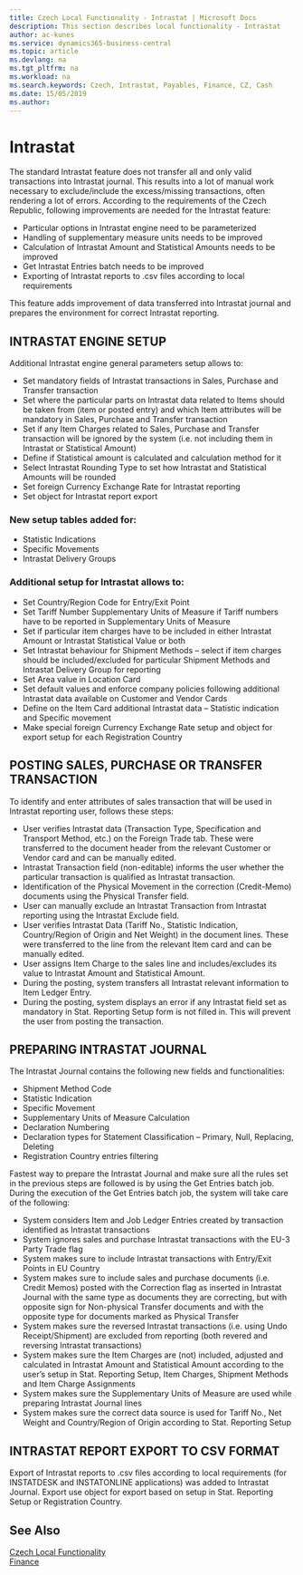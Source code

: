 ```yaml
---
title: Czech Local Functionality - Intrastat | Microsoft Docs
description: This section describes local functionality - Intrastat
author: ac-kunes
ms.service: dynamics365-business-central
ms.topic: article
ms.devlang: na
ms.tgt_pltfrm: na
ms.workload: na
ms.search.keywords: Czech, Intrastat, Payables, Finance, CZ, Cash
ms.date: 15/05/2019
ms.author: 
---
```


# Intrastat

The standard Intrastat feature does not transfer all and only valid transactions into Intrastat journal. This results into a lot of manual work necessary to exclude/include the excess/missing transactions, often rendering a lot of errors. According to the requirements of the Czech Republic, following improvements are needed for the Intrastat feature:
- Particular options in Intrastat engine need to be parameterized
- Handling of supplementary measure units needs to be improved
- Calculation of Intrastat Amount and Statistical Amounts needs to be improved
- Get Intrastat Entries batch needs to be improved
- Exporting of Intrastat reports to .csv files according to local requirements

This feature adds improvement of data transferred into Intrastat journal and prepares the environment for correct Intrastat reporting.

## INTRASTAT ENGINE SETUP
Additional Intrastat engine general parameters setup allows to:
- Set mandatory fields of Intrastat transactions in Sales, Purchase and Transfer transaction
- Set where the particular parts on Intrastat data related to Items should be taken from (item or posted entry) and which Item attributes will be mandatory in Sales, Purchase and Transfer transaction
- Set if any Item Charges related to Sales, Purchase and Transfer transaction will be ignored by the system (i.e. not including them in Intrastat or Statistical Amount)
- Define if Statistical amount is calculated and calculation method for it
- Select Intrastat Rounding Type to set how Intrastat and Statistical Amounts will be rounded
- Set foreign Currency Exchange Rate for Intrastat reporting
- Set object for Intrastat report export

### New setup tables added for:
- Statistic Indications
- Specific Movements
- Intrastat Delivery Groups

### Additional setup for Intrastat allows to:
- Set Country/Region Code for Entry/Exit Point
- Set Tariff Number Supplementary Units of Measure if Tariff numbers have to be reported in Supplementary Units of Measure
- Set if particular item charges have to be included in either Intrastat Amount or Intrastat Statistical Value or both
- Set Intrastat behaviour for Shipment Methods – select if item charges should be included/excluded for particular Shipment Methods and Intrastat Delivery Group for reporting 
- Set Area value in Location Card
- Set default values and enforce company policies following additional Intrastat data available on Customer and Vendor Cards
- Define on the Item Card additional Intrastat data – Statistic indication and Specific movement
- Make special foreign Currency Exchange Rate setup and object for export setup for each Registration Country
 
## POSTING SALES, PURCHASE OR TRANSFER TRANSACTION
To identify and enter attributes of sales transaction that will be used in Intrastat reporting user, follows these steps:
- User verifies Intrastat data (Transaction Type, Specification and Transport Method, etc.) on the Foreign Trade tab. These were transferred to the document header from the relevant Customer or Vendor card and can be manually edited.
- Intrastat Transaction field (non-editable) informs the user whether the particular transaction is qualified as Intrastat transaction.
- Identification of the Physical Movement in the correction (Credit-Memo) documents using the Physical Transfer field.
- User can manually exclude an Intrastat Transaction from Intrastat reporting using the Intrastat Exclude field.
- User verifies Intrastat Data (Tariff No., Statistic Indication, Country/Region of Origin and Net Weight) in the document lines. These were transferred to the line from the relevant Item card and can be manually edited.
- User assigns Item Charge to the sales line and includes/excludes its value to Intrastat Amount and Statistical Amount.
- During the posting, system transfers all Intrastat relevant information to Item Ledger Entry.
- During the posting, system displays an error if any Intrastat field set as mandatory in Stat. Reporting Setup form is not filled in. This will prevent the user from posting the transaction.

## PREPARING INTRASTAT JOURNAL
The Intrastat Journal contains the following new fields and functionalities:
- Shipment Method Code
- Statistic Indication
- Specific Movement
- Supplementary Units of Measure Calculation
- Declaration Numbering 
- Declaration types for Statement Classification – Primary, Null, Replacing, Deleting
- Registration Country entries filtering

Fastest way to prepare the Intrastat Journal and make sure all the rules set in the previous steps are followed is by using the Get Entries batch job. During the execution of the Get Entries batch job, the system will take care of the following:
- System considers Item and Job Ledger Entries created by transaction identified as Intrastat transactions
- System ignores sales and purchase Intrastat transactions with the EU-3 Party Trade flag
- System makes sure to include Intrastat transactions with Entry/Exit Points in EU Country
- System makes sure to include sales and purchase documents (i.e. Credit Memos) posted with the Correction flag as inserted in Intrastat Journal with the same type as documents they are correcting, but with opposite sign for Non-physical Transfer documents and with the opposite type for documents marked as Physical Transfer
- System makes sure the reversed Intrastat transactions (i.e. using Undo Receipt/Shipment) are excluded from reporting (both revered and reversing Intrastat transactions)
- System makes sure the Item Charges are (not) included, adjusted and calculated in Intrastat Amount and Statistical Amount according to the user’s setup in Stat. Reporting Setup, Item Charges, Shipment Methods and Item Charge Assignments
- System makes sure the Supplementary Units of Measure are used while preparing Intrastat Journal lines
- System makes sure the correct data source is used for Tariff No., Net Weight and Country/Region of Origin according to Stat. Reporting Setup

## INTRASTAT REPORT EXPORT TO CSV FORMAT
Export of Intrastat reports to .csv files according to local requirements (for INSTATDESK and INSTATONLINE applications) was added to Intrastat Journal.
Export use object for export based on setup in Stat. Reporting Setup or Registration Country.

## See Also
[Czech Local Functionality](czech-local-functionality.md)  
[Finance](finance.md)